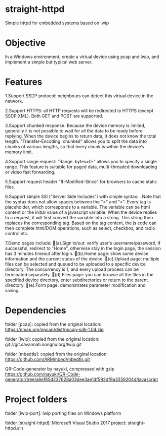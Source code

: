 # straight-httpd

Simple httpd for embedded systems based on lwip

# Objective

In a Windows environment, create a virtual device using pcap and lwip, and implement a simple but typical web server.

# Features

1.Support SSDP protocol: neighbours can detect this virtual device in the network.

2.Support HTTPS: all HTTP requests will be redirected to HTTPS (except SSDP XML). Both GET and POST are supported.

3.Support chunked response: Because the device memory is limited, generally it is not possible to wait for all the data to be ready before replying. When the device begins to return data, it does not know the total length. "Transfer-Encoding: chunked" allows you to split the data into chunks of various lengths, so that every chunk is within the device’s memory limit.

4.Support range request: “Range: bytes=0-” allows you to specify a single range. This feature is suitable for paged data, multi-threaded downloading or video fast forwarding.

5.Support request header "If-Modified-Since" for browsers to cache static files.

6.Support simple SSI (“Server Side Includes”) with simple syntax: <!--#TAG_NAME-->. Note that the syntax does not allow spaces between the "<" and ">". Every tag is placeholder, which corresponds to a variable. The variable can be html content or the initial value of a javascript variable. When the device replies to a request, it will first convert the variable into a string. This string then replaces the corresponding tag. Based on the tag content, the js code can then complete html/DOM operations, such as select, checkbox, and radio control etc.

7.Demo pages include:
(a).Sign in/out: verify user's username/password, if successful, redirect to "Home", otherwise stay in the login page, the session has 3 minutes timeout after login.
(b).Home page:  show some device information and the current status of the device.
(c).Upload page: multiple files can be selected and queued to be uploaded to a specific device directory. The concurrency is 1, and every upload process can be terminated separately.
(d).Files page: you can browse all the files in the specified device directory, enter subdirectories or return to the parent directory.
(e).Form page: demonstrates parameter modification and saving.

# Dependencies

folder [pcap]: copied from the original location: 
	https://nmap.org/npcap/dist/npcap-sdk-1.04.zip

folder [lwip]: copied from the original location: 
	git://git.savannah.nongnu.org/lwip.git
	
folder [mbedtls]: copied from the original location: 
	https://github.com/ARMmbed/mbedtls.git	

QR-Code-generator by nayuki, compressed with gzip
    https://github.com/nayuki/QR-Code-generator/tree/a6ef65d237628a03dee3ae1df592df9a3359204d/javascript

# Project folders

folder [lwip-port]: lwip porting files on Windows platform

folder [straight-httpd]: Microsoft Visual Studio 2017 project: straight-httpd.sln
